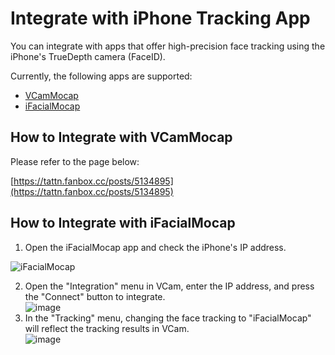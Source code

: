 # Integrate with iPhone Tracking App

You can integrate with apps that offer high-precision face tracking using the iPhone's TrueDepth camera (FaceID).

Currently, the following apps are supported:

* [VCamMocap](https://tattn.fanbox.cc/posts/5134895)
* [iFacialMocap](https://www.ifacialmocap.com/home/japanese/)

## How to Integrate with VCamMocap

Please refer to the page below:

[https://tattn.fanbox.cc/posts/5134895](https://tattn.fanbox.cc/posts/5134895)

## How to Integrate with iFacialMocap

1. Open the iFacialMocap app and check the iPhone's IP address.

![iFacialMocap](https://github.com/vcamapp/docs/assets/8188636/7d8dd8cd-cb77-41e9-973f-bc95a6d5d9fb)

2. Open the "Integration" menu in VCam, enter the IP address, and press the "Connect" button to integrate.\
   ![image](https://github.com/vcamapp/docs/assets/8188636/18b2407f-ea88-435f-96fb-251ca212f4b5)
3. In the "Tracking" menu, changing the face tracking to "iFacialMocap" will reflect the tracking results in VCam.\
   ![image](https://github.com/vcamapp/docs/assets/8188636/2d4ff470-3391-447f-a4f4-efa775ad8004)
